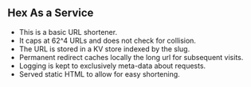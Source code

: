 ## Hex As a Service
- This is a basic URL shortener.
- It caps at 62^4 URLs and does not check for collision.
- The URL is stored in a KV store indexed by the slug.
- Permanent redirect caches locally the long url for subsequent visits.
- Logging is kept to exclusively meta-data about requests.
- Served static HTML to allow for easy shortening.
